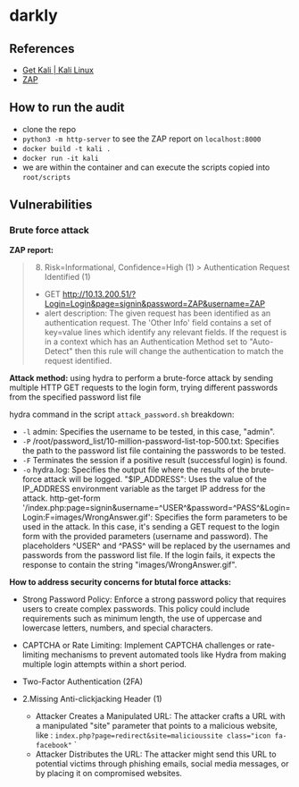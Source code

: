 # darkly

## References
- [Get Kali | Kali Linux](https://www.kali.org/get-kali/#kali-installer-images)
- [ZAP](https://www.zaproxy.org/)


## How to run the audit
- clone the repo
- `python3 -m http-server` to see the ZAP report on `localhost:8000`
- `docker build -t kali .`
- `docker run -it kali`
- we are within the container and can execute the scripts copied into `root/scripts`

## Vulnerabilities

### Brute force attack
**ZAP report:**
> 8. Risk=Informational, Confidence=High (1) > Authentication Request Identified (1)
> - GET http://10.13.200.51/?Login=Login&page=signin&password=ZAP&username=ZAP
> - alert description: The given request has been identified as an authentication request. The 'Other Info' field contains a set of key=value lines which identify any relevant fields. If the request is in a context which has an Authentication Method set to "Auto-Detect" then this rule will change the authentication to match the request identified.

**Attack method:** using hydra to perform a brute-force attack by sending multiple HTTP GET requests to the login form, trying different passwords from the specified password list file

hydra command in the script `attack_password.sh` breakdown:
- `-l` admin: Specifies the username to be tested, in this case, "admin".
- `-P` /root/password_list/10-million-password-list-top-500.txt: Specifies the path to the password list file containing the passwords to be tested.
- `-F` Terminates the session if a positive result (successful login) is found.
- `-o` hydra.log: Specifies the output file where the results of the brute-force attack will be logged.
    "$IP_ADDRESS": Uses the value of the IP_ADDRESS environment variable as the target IP address for the attack.
    http-get-form '/index.php:page=signin&username=^USER^&password=^PASS^&Login=Login:F=images/WrongAnswer.gif': Specifies the form parameters to be used in the attack. In this case, it's sending a GET request to the login form with the provided parameters (username and password). The placeholders ^USER^ and ^PASS^ will be replaced by the usernames and passwords from the password list file. If the login fails, it expects the response to contain the string "images/WrongAnswer.gif".

**How to address security concerns for btutal force attacks:**
- Strong Password Policy: Enforce a strong password policy that requires users to create complex passwords. This policy could include requirements such as minimum length, the use of uppercase and lowercase letters, numbers, and special characters.
- CAPTCHA or Rate Limiting: Implement CAPTCHA challenges or rate-limiting mechanisms to prevent automated tools like Hydra from making multiple login attempts within a short period. 
- Two-Factor Authentication (2FA)


- 2.Missing Anti-clickjacking Header (1)
    - Attacker Creates a Manipulated URL: The attacker crafts a URL with a manipulated "site" parameter that points to a malicious website, like :
    `index.php?page=redirect&site=malicioussite class="icon fa-facebook"`
`
    - Attacker Distributes the URL: The attacker might send this URL to potential victims through phishing emails, social media messages, or by placing it on compromised websites.
